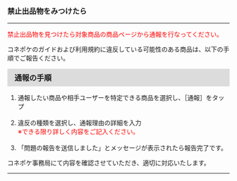 <h3>禁止出品物をみつけたら</h3>
<hr>

<font color="#ff0000">禁止出品物を見つけたら対象商品の商品ページから通報を行なってください。
</font>

コネポケのガイドおよび利用規約に違反している可能性のある商品は、以下の手順でご報告ください。

<div style="padding: 7px 15px; margin-top: 15px; margin-bottom: 15px; border: 1px solid #dcdcdc; background-color: #dcdcdc; font-size: 120%">
<strong>通報の手順</strong>
</div>

<ol>
<li>通報したい商品や相手ユーザーを特定できる商品を選択し、［通報］をタップ</li>
<br>
<li>違反の種類を選択し、通報理由の詳細を入力<br>
<font color="#ff0000">※できる限り詳しく内容をご記入ください。</font></li>
<br>
<li>「問題の報告を送信しました」とメッセージが表示されたら報告完了です。</li>
</ol>

コネポケ事務局にて内容を確認させていただき、適切に対応いたします。

<hr>